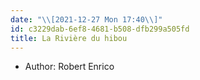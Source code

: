 ```yaml
---
date: "\\[2021-12-27 Mon 17:40\\]"
id: c3229dab-6ef8-4681-b508-dfb299a505fd
title: La Rivière du hibou
---
```


- Author: Robert Enrico

